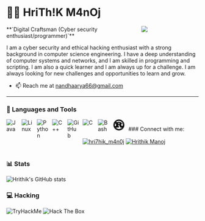 # 🏄‍♂️ HriTh!K M4nOj
<img align='right' src='https://github.com/Rishit-dagli/Rishit-dagli/blob/master/images/octocat-anime.gif' width='150"'>
**`Digital Craftsman (Cyber security enthusiast/programmer)`**

I am a cyber security and ethical hacking enthusiast with a strong background in computer science engineering. I have a deep understanding of computer systems and networks, and I am skilled in programming and scripting. I am also a quick learner and I am always up for a challenge. I am always looking for new challenges and opportunities to learn and grow.


- 📫 Reach me at nandhaarya66@gmail.com   

---

### 🧰 Languages and Tools

<img align="left" alt="Java" width="30px" style="padding-right:10px;" src="https://cdn.jsdelivr.net/gh/devicons/devicon/icons/java/java-original.svg"/>
<img align="left" alt="Linux" width="30px" style="padding-right:10px;" src="https://cdn.jsdelivr.net/gh/devicons/devicon/icons/linux/linux-original.svg" />
<img align="left" alt="Python" width="30px" style="padding-right:10px;" src="https://cdn.jsdelivr.net/gh/devicons/devicon/icons/python/python-plain.svg" />
<img align="left" alt="C++" width="30px" style="padding-right:10px;" src="https://cdn.jsdelivr.net/gh/devicons/devicon/icons/cplusplus/cplusplus-line.svg" />
<img align="left" alt="GitHub" width="30px" style="padding-right:10px;" src="https://cdn.jsdelivr.net/gh/devicons/devicon/icons/github/github-original.svg" />
<img align="left" alt="C" width="30px" style="padding-right:10px;" src="https://cdn.jsdelivr.net/gh/devicons/devicon/icons/c/c-original.svg" />
<img align="left" alt="Bash" width="30px" style="padding-right:10px;" src="https://cdn.jsdelivr.net/gh/devicons/devicon/icons/bash/bash-original.svg" />
<img align="left" alt="Rust" width="30px" style="padding-right:10px;" src="https://raw.githubusercontent.com/devicons/devicon/v2.15.1/icons/rust/rust-plain.svg" />
<br />
### Connect with me:

<a href="https://www.instagram.com/hri7hik_m4n0j/" target="blank"><img align="center" src="https://raw.githubusercontent.com/rahuldkjain/github-profile-readme-generator/master/src/images/icons/Social/instagram.svg" alt="hri7hik_m4n0j" height="30" width="40" /></a>
<a href="https://www.linkedin.com/in/hrithik-manoj-850660204/" target="blank"><img align="center" src="https://raw.githubusercontent.com/gauravghongde/social-icons/master/SVG/Color/LinkedIN.svg" alt="Hrithik Manoj " height="30" width="40" /></a>

#



### 📊 Stats
![Hrithik's GitHub stats](https://github-readme-stats.vercel.app/api?username=HriThik-MaNoj&show_icons=true&theme=gruvbox)

<!-- ![GitHub Streak](https://streak-stats.demolab.com?user=HriThik-MaNoj&theme=gruvbox&border_radius=4.5) -->

### 💻 Hacking
<img src="https://tryhackme-badges.s3.amazonaws.com/hrithikmanoj.png" alt="TryHackMe">
 <img src="http://www.hackthebox.eu/badge/image/468416" alt="Hack The Box">

